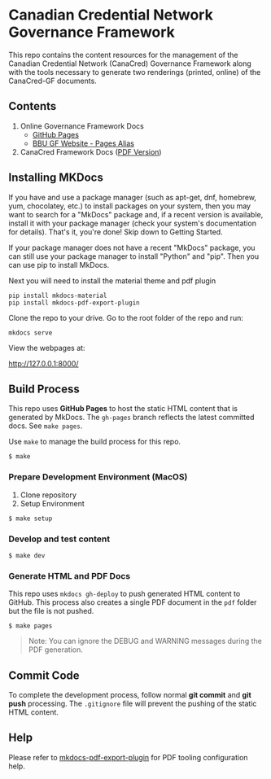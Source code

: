 # Canadian Credential Network Governance Framework

This repo contains the content resources for the management of the Canadian Credential Network (CanaCred) Governance Framework along with the tools necessary to generate two renderings (printed, online) of the CanaCred-GF documents.

## Contents

1. Online Governance Framework Docs
    * [GitHub Pages](https://bedrock-consortium.github.io/bbu-gf/)
    * [BBU GF Website - Pages Alias](https://bbu.bedrockconsortium.org/)
2. CanaCred Framework Docs ([PDF Version](https://https://pages.github.com/bedrock-consortium/bbu-gf/raw/master/pdf/bedrock-business-utility-gf.pdf))

## Installing MKDocs
If you have and use a package manager (such as apt-get, dnf, homebrew, yum, chocolatey, etc.) to install packages on your system, then you may want to search for a "MkDocs" package and, if a recent version is available, install it with your package manager (check your system's documentation for details). That's it, you're done! Skip down to Getting Started.

If your package manager does not have a recent "MkDocs" package, you can still use your package manager to install "Python" and "pip". Then you can use pip to install MkDocs.

Next you will need to install the material theme and pdf plugin
```
pip install mkdocs-material
pip install mkdocs-pdf-export-plugin
```

Clone the repo to your drive.  Go to the root folder of the repo and run:
```
mkdocs serve
```
View the webpages at:

http://127.0.0.1:8000/

## Build Process
This repo uses **GitHub Pages** to host the static HTML content that is generated by MkDocs. The ```gh-pages``` branch reflects the latest committed docs. See ```make pages```.

Use  ```make``` to manage the build process for this repo.

```
$ make
```

### Prepare Development Environment (MacOS)

1. Clone repository
2. Setup Environment

```
$ make setup
```

### Develop and test content

```
$ make dev
```

### Generate HTML and PDF Docs
This repo uses ```mkdocs gh-deploy``` to push generated HTML content to GitHub. This process also creates a single PDF document in the ```pdf``` folder but the file is not pushed.

```
$ make pages
```
>Note: You can ignore the DEBUG and WARNING messages during the PDF generation.

## Commit Code
To complete the development process, follow normal **git commit** and **git push** processing. The ```.gitignore``` file will prevent the pushing of the static HTML content.


## Help
Please refer to [mkdocs-pdf-export-plugin](https://github.com/zhaoterryy/mkdocs-pdf-export-plugin) for PDF tooling configuration help.

